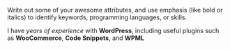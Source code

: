 Write out some of your awesome attributes, and use emphasis (like bold or italics) to identify keywords, programming languages, or skills. 

I have *years of experience* with **WordPress**, including useful plugins such as **WooCommerce**, **Code Snippets**, and **WPML**
